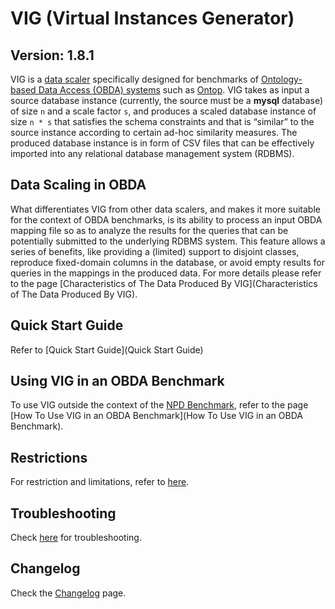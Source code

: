 # VIG (Virtual Instances Generator) 
## Version: 1.8.1

VIG is a [data scaler](http://www.vldb.org/pvldb/vol4/p1470-tay.pdf) specifically designed for benchmarks of [Ontology-based Data Access (OBDA) systems](https://www.slideshare.net/guohuixiao/ontop-answering-sparql-queries-over-relational-databases) such as [Ontop](https://github.com/ontop/ontop). VIG takes as input a source database instance (currently, the source must be a __mysql__ database) of size `n` and a scale factor `s`, and produces a scaled database instance of size `n * s` that satisfies the schema constraints and that is “similar” to the source instance according to certain ad-hoc similarity measures. The produced database instance is in form of CSV files that can be effectively imported into any relational database management system (RDBMS).

## Data Scaling in OBDA

What differentiates VIG from other data scalers, and makes it more suitable for the context of OBDA benchmarks, is its ability to process an input OBDA mapping file so as to analyze the results for the queries that can be potentially submitted to the underlying RDBMS system. This feature allows a series of benefits, like providing a (limited) support to disjoint classes, reproduce fixed-domain columns in the database, or avoid empty results for queries in the mappings in the produced data. For more details please refer to the page [Characteristics of The Data Produced By VIG](Characteristics of The Data Produced By VIG).

## Quick Start Guide

Refer to [Quick Start Guide](Quick Start Guide)

## Using VIG in an OBDA Benchmark

To use VIG outside the context of the [NPD Benchmark](https://github.com/ontop/npd-benchmark), refer to the page [How To Use VIG in an OBDA Benchmark](How To Use VIG in an OBDA Benchmark).

## Restrictions

For restriction and limitations, refer to [here](Restrictions).

## Troubleshooting

Check [here](Troubleshooting) for troubleshooting.

## Changelog

Check the [Changelog](CHANGELOG.md) page.
